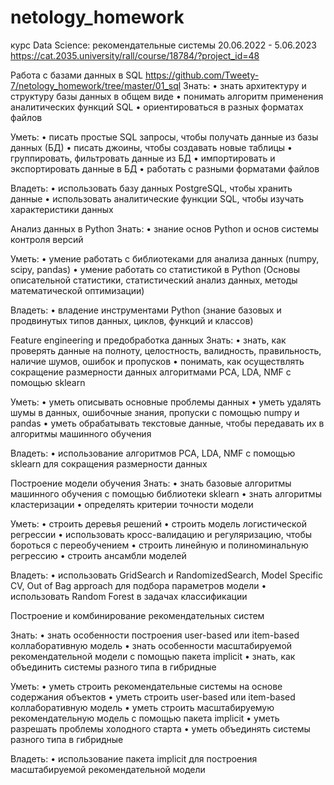 # netology_homework
курс Data Science: рекомендательные системы 20.06.2022 - 5.06.2023
https://cat.2035.university/rall/course/18784/?project_id=48

Работа с базами данных в SQL
https://github.com/Tweety-7/netology_homework/tree/master/01_sql
Знать:
• знать архитектуру и структуру базы данных в общем виде
• понимать алгоритм применения аналитических функций SQL
• ориентироваться в разных форматах файлов

Уметь:
• писать простые SQL запросы, чтобы получать данные из базы данных (БД)
• писать джоины, чтобы создавать новые таблицы
• группировать, фильтровать данные из БД
• импортировать и экспортировать данные в БД
• работать с разными форматами файлов

Владеть:
• использовать базу данных PostgreSQL, чтобы хранить данные
• использовать аналитические функции SQL, чтобы изучать характеристики данных

Анализ данных в Python
Знать:
• знание основ Python и основ системы контроля версий

Уметь:
• умение работать с библиотеками для анализа данных (numpy, scipy, pandas)
• умение работать со статистикой в Python (Основы описательной статистики, статистический анализ данных, методы математической оптимизации)

Владеть:
• владение инструментами Python (знание базовых и продвинутых типов данных, циклов, функций и классов)

Feature engineering и предобработка данных
Знать:
• знать, как проверять данные на полноту, целостность, валидность, правильность, наличие шумов, ошибок и пропусков
• понимать, как осуществлять сокращение размерности данных алгоритмами PCA, LDA, NMF с помощью sklearn

Уметь:
• уметь описывать основные проблемы данных
• уметь удалять шумы в данных, ошибочные знания, пропуски с помощью numpy и pandas
• уметь обрабатывать текстовые данные, чтобы передавать их в алгоритмы машинного обучения

Владеть:
• использование алгоритмов PCA, LDA, NMF с помощью sklearn для сокращения размерности данных

Построение модели обучения
Знать:
• знать базовые алгоритмы машинного обучения с помощью библиотеки sklearn
• знать алгоритмы кластеризации
• определять критерии точности модели

Уметь:
• строить деревья решений
• строить модель логистической регрессии
• использовать кросс-валидацию и регуляризацию, чтобы бороться с переобучением
• строить линейную и полиноминальную регрессию
• строить ансамбли моделей

Владеть:
• использовать GridSearch и RandomizedSearch, Model Specific CV, Out of Bag approach для подбора параметров модели
• использовать Random Forest в задачах классификации


Построение и комбинирование рекомендательных систем

Знать:
• знать особенности построения user-based или item-based коллаборативную модель
• знать особенности масштабируемой рекомендательной модели с помощью пакета implicit
• знать, как объединить системы разного типа в гибридные

Уметь:
• уметь строить рекомендательные системы на основе содержания объектов
• уметь строить user-based или item-based коллаборативную модель
• уметь строить масштабируемую рекомендательную модель с помощью пакета implicit
• уметь разрешать проблемы холодного старта
• уметь объединять системы разного типа в гибридные

Владеть:
• использование пакета implicit для построения масштабируемой рекомендательной модели


